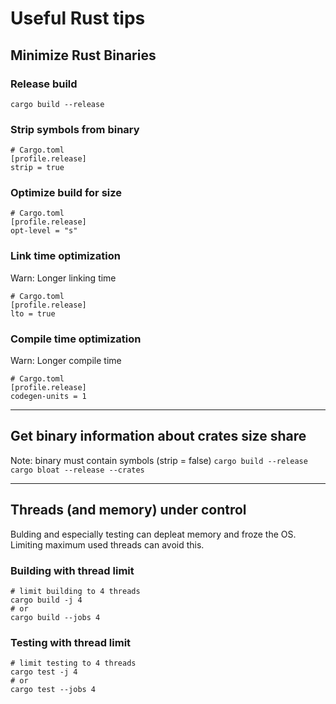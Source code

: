 # Useful Rust tips

## Minimize Rust Binaries

### Release build 
```cargo build --release```

### Strip symbols from binary
```
# Cargo.toml
[profile.release]
strip = true 
```
### Optimize build for size
```
# Cargo.toml
[profile.release]
opt-level = "s"
```

### Link time optimization
Warn: Longer linking time
```
# Cargo.toml
[profile.release]
lto = true
```
### Compile time optimization
Warn: Longer compile time
```
# Cargo.toml
[profile.release]
codegen-units = 1
```
---

## Get binary information about crates size share
Note: binary must contain symbols (strip = false)
```cargo build --release```
```cargo bloat --release --crates```

---

## Threads (and memory) under control
Bulding and especially testing can depleat memory and froze the OS. Limiting maximum used threads can avoid this.

### Building with thread limit
```
# limit building to 4 threads
cargo build -j 4
# or
cargo build --jobs 4
```

### Testing with thread limit
```
# limit testing to 4 threads
cargo test -j 4
# or
cargo test --jobs 4
```